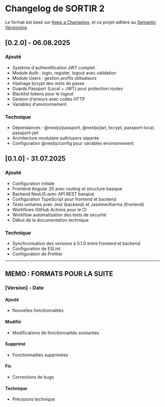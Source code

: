 # Changelog de SORTIR 2

Le format est basé sur [Keep a Changelog](https://keepachangelog.com/fr/1.0.0/),
et ce projet adhère au [Semantic Versioning](https://semver.org/lang/fr/).

## [0.2.0] - 06.08.2025

### Ajouté

- Système d'authentification JWT complet
- Module Auth : login, register, logout avec validation
- Module Users : gestion profils utilisateurs
- Hashage bcrypt des mots de passe
- Guards Passport (Local + JWT) pour protection routes
- Blacklist tokens pour le logout
- Gestion d'erreurs avec codes HTTP
- Variables d'environnement

### Technique

- Dépendances : @nestjs/passport, @nestjs/jwt, bcrypt, passport-local, passport-jwt
- Architecture modulaire auth/users séparée
- Configuration @nestjs/config pour variables environnement

## [0.1.0] - 31.07.2025

### Ajouté

- Configuration initiale
- Frontend Angular 20 avec routing et structure basique
- Backend NestJS avec API REST basqiue
- Configuration TypeScript pour frontend et backend
- Tests unitaires avec Jest (backend) et Jasmine/Karma (frontend)
- Workflows GitHub Actions pour le CI
- Workflow automatisation des tests de sécurité
- Début de la documentation technique

### Technique

- Synchronisation des versions à 0.1.0 entre frontend et backend
- Configuration de ESLint
- Configuration de Prettier

---

## MEMO : FORMATS POUR LA SUITE

### [Version] - Date

#### Ajouté

- Nouvelles fonctionnalités

#### Modifié

- Modifications de fonctionnalités existantes

#### Supprimé

- Fonctionnalités supprimées

#### Fix

- Corrections de bugs

#### Technique

- Précisions technique
